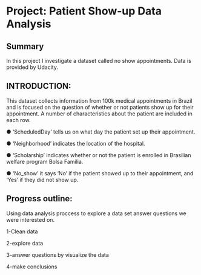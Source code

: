 # Project: Patient Show-up Data Analysis


## Summary
In this project I investigate a dataset called no show appointments. Data is provided by Udacity.

## INTRODUCTION:
This dataset collects information from 100k medical appointments in Brazil and is focused on the question of whether or not patients show up for their appointment. A number of characteristics about the patient are included in each row.

● ‘ScheduledDay’ tells us on what day the patient set up their appointment.

● ‘Neighborhood’ indicates the location of the hospital.

● ‘Scholarship’ indicates whether or not the patient is enrolled in Brasilian welfare program Bolsa Família.

● ‘No_show’ it says ‘No’ if the patient showed up to their appointment, and ‘Yes’ if they did not show up.

## Progress outline:
Using data analysis proccess to explore a data set answer questions we were interested on.

1-Clean data

2-explore data

3-answer questions by visualize the data

4-make conclusions

